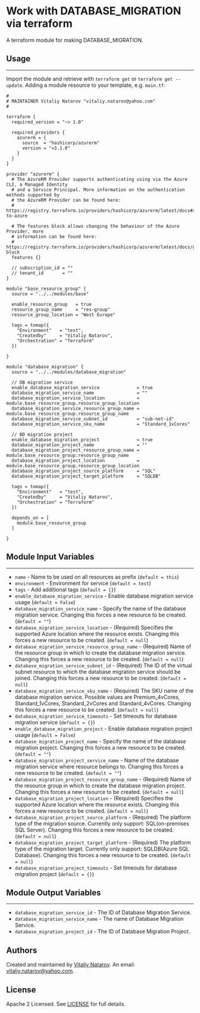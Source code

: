 # Work with DATABASE_MIGRATION via terraform

A terraform module for making DATABASE_MIGRATION.


## Usage
----------------------
Import the module and retrieve with ```terraform get``` or ```terraform get --update```. Adding a module resource to your template, e.g. `main.tf`:

```
#
# MAINTAINER Vitaliy Natarov "vitaliy.natarov@yahoo.com"
#

terraform {
  required_version = "~> 1.0"

  required_providers {
    azurerm = {
      source  = "hashicorp/azurerm"
      version = "=3.1.0"
    }
  }
}

provider "azurerm" {
  # The AzureRM Provider supports authenticating using via the Azure CLI, a Managed Identity
  # and a Service Principal. More information on the authentication methods supported by
  # the AzureRM Provider can be found here:
  # https://registry.terraform.io/providers/hashicorp/azurerm/latest/docs#authenticating-to-azure

  # The features block allows changing the behaviour of the Azure Provider, more
  # information can be found here:
  # https://registry.terraform.io/providers/hashicorp/azurerm/latest/docs/guides/features-block
  features {}

  // subscription_id = ""
  // tenant_id       = ""
}

module "base_resource_group" {
  source = "../../modules/base"

  enable_resource_group   = true
  resource_group_name     = "res-group"
  resource_group_location = "West Europe"

  tags = tomap({
    "Environment"   = "test",
    "Createdby"     = "Vitaliy Natarov",
    "Orchestration" = "Terraform"
  })

}

module "database_migration" {
  source = "../../modules/database_migration"

  // DB migration service
  enable_database_migration_service              = true
  database_migration_service_name                = ""
  database_migration_service_location            = module.base_resource_group.resource_group_location
  database_migration_service_resource_group_name = module.base_resource_group.resource_group_name
  database_migration_service_subnet_id           = "sub-net-id"
  database_migration_service_sku_name            = "Standard_1vCores"

  // BD migration project
  enable_database_migration_project              = true
  database_migration_project_name                = ""
  database_migration_project_resource_group_name = module.base_resource_group.resource_group_name
  database_migration_project_location            = module.base_resource_group.resource_group_location
  database_migration_project_source_platform     = "SQL"
  database_migration_project_target_platform     = "SQLDB"

  tags = tomap({
    "Environment"   = "test",
    "Createdby"     = "Vitaliy Natarov",
    "Orchestration" = "Terraform"
  })

  depends_on = [
    module.base_resource_group
  ]

}
```

## Module Input Variables
----------------------
- `name` - Name to be used on all resources as prefix (`default = this`)
- `environment` - Environment for service (`default = test`)
- `tags` - Add additional tags (`default = {}`)
- `enable_database_migration_service` - Enable database migration service usage (`default = False`)
- `database_migration_service_name` - Specify the name of the database migration service. Changing this forces a new resource to be created. (`default = ""`)
- `database_migration_service_location` - (Required) Specifies the supported Azure location where the resource exists. Changing this forces a new resource to be created. (`default = null`)
- `database_migration_service_resource_group_name` - (Required) Name of the resource group in which to create the database migration service. Changing this forces a new resource to be created. (`default = null`)
- `database_migration_service_subnet_id` - (Required) The ID of the virtual subnet resource to which the database migration service should be joined. Changing this forces a new resource to be created. (`default = null`)
- `database_migration_service_sku_name` - (Required) The SKU name of the database migration service. Possible values are Premium_4vCores, Standard_1vCores, Standard_2vCores and Standard_4vCores. Changing this forces a new resource to be created. (`default = null`)
- `database_migration_service_timeouts` - Set timeouts for database migration service (`default = {}`)
- `enable_database_migration_project` - Enable database migration project usage (`default = False`)
- `database_migration_project_name` - Specify the name of the database migration project. Changing this forces a new resource to be created. (`default = ""`)
- `database_migration_project_service_name` - Name of the database migration service where resource belongs to. Changing this forces a new resource to be created. (`default = ""`)
- `database_migration_project_resource_group_name` - (Required) Name of the resource group in which to create the database migration project. Changing this forces a new resource to be created. (`default = null`)
- `database_migration_project_location` - (Required) Specifies the supported Azure location where the resource exists. Changing this forces a new resource to be created. (`default = null`)
- `database_migration_project_source_platform` - (Required) The platform type of the migration source. Currently only support: SQL(on-premises SQL Server). Changing this forces a new resource to be created. (`default = null`)
- `database_migration_project_target_platform` - (Required) The platform type of the migration target. Currently only support: SQLDB(Azure SQL Database). Changing this forces a new resource to be created. (`default = null`)
- `database_migration_project_timeouts` - Set timeouts for database migration project (`default = {}`)

## Module Output Variables
----------------------
- `database_migration_service_id` - The ID of Database Migration Service.
- `database_migration_service_name` - The name of Database Migration Service.
- `database_migration_project_id` - The ID of Database Migration Project.


## Authors

Created and maintained by [Vitaliy Natarov](https://github.com/SebastianUA). An email: [vitaliy.natarov@yahoo.com](vitaliy.natarov@yahoo.com).

## License

Apache 2 Licensed. See [LICENSE](https://github.com/SebastianUA/terraform/blob/master/LICENSE) for full details.
